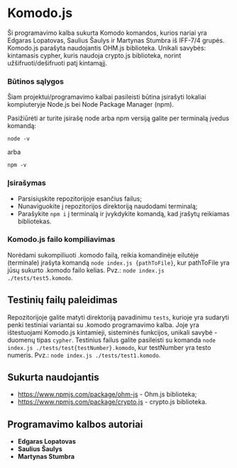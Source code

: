 # Komodo.js

Ši programavimo kalba sukurta Komodo komandos, kurios nariai yra Edgaras Lopatovas, Saulius Šaulys ir Martynas Stumbra iš IFF-7/4 grupės. Komodo.js parašyta naudojantis OHM.js biblioteka. Unikali savybės: kintamasis cypher, kuris naudoja crypto.js biblioteka, norint užšifruoti/dešifruoti patį kintamąjį.

### Būtinos sąlygos

Šiam projektui/programavimo kalbai pasileisti būtina įsirašyti lokaliai kompiuteryje Node.js bei Node Package Manager (npm).

Pasižiūrėti ar turite įsirašę node arba npm versiją galite per terminalą įvedus komandą:

```
node -v
```

arba

```
npm -v
```

### Įsirašymas

- Parsisiųskite repozitorijoje esančius failus;
- Nunaviguokite į repozitorijos direktoriją naudodami terminalą;
- Parašykite `npm i` į terminalą ir įvykdykite komandą, kad įrašytų reikiamas bibliotekas.

### Komodo.js failo kompiliavimas

Norėdami sukompiliuoti .komodo failą, reikia komandinėje eilutėje (terminale) įrašyta komandą `node index.js {pathToFile}`, kur pathToFile yra jūsų sukurto .komodo failo kelias. Pvz.: `node index.js ./tests/test5.komodo`.

## Testinių failų paleidimas

Repozitorijoje galite matyti direktoriją pavadinimu `tests`, kurioje yra sudaryti penki testiniai variantai su .komodo programavimo kalba. Joje yra ištestuojami Komodo.js kintamieji, sisteminės funkcijos, unikali savybė - duomenų tipas `cypher`. Testinius failus galite pasileisti su komanda `node index.js ./tests/test{testNumber}.komodo`, kur testNumber yra testo numeris. Pvz.: `node index.js ./tests/test1.komodo`.

## Sukurta naudojantis

- https://www.npmjs.com/package/ohm-js - Ohm.js biblioteka;
- https://www.npmjs.com/package/crypto.js - crypto.js biblioteka.

## Programavimo kalbos autoriai

- **Edgaras Lopatovas**
- **Saulius Šaulys**
- **Martynas Stumbra**
